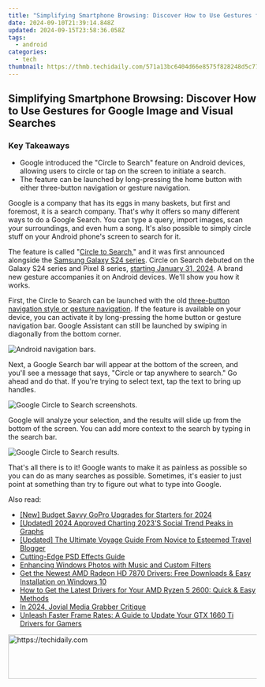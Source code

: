 ```yaml
---
title: "Simplifying Smartphone Browsing: Discover How to Use Gestures for Google Image and Visual Searches"
date: 2024-09-10T21:39:14.848Z
updated: 2024-09-15T23:58:36.058Z
tags:
  - android
categories:
  - tech
thumbnail: https://thmb.techidaily.com/571a13bc6404d66e8575f828248d5c770574159f8a7664c56c7e33516dab19ed.jpg
---
```


## Simplifying Smartphone Browsing: Discover How to Use Gestures for Google Image and Visual Searches

### Key Takeaways

* Google introduced the "Circle to Search" feature on Android devices, allowing users to circle or tap on the screen to initiate a search.
* The feature can be launched by long-pressing the home button with either three-button navigation or gesture navigation.

 Google is a company that has its eggs in many baskets, but first and foremost, it is a search company. That's why it offers so many different ways to do a Google Search. You can type a query, import images, scan your surroundings, and even hum a song. It's also possible to simply circle stuff on your Android phone's screen to search for it.

 The feature is called "[Circle to Search](https://ios-pokemon-go.techidaily.com/will-pokemon-go-ban-the-account-if-you-use-pgsharp-on-apple-iphone-11-pro-drfone-by-drfone-virtual-ios/)," and it was first announced alongside the [Samsung Galaxy S24 series](https://video-content-creator.techidaily.com/new-in-2024-android-video-editors-for-chromebook-top-recommendations/). Circle on Search debuted on the Galaxy S24 series and Pixel 8 series, [starting January 31, 2024](https://blog.google/products/search/google-circle-to-search-android/). A brand new gesture accompanies it on Android devices. We'll show you how it works.

 First, the Circle to Search can be launched with the old [three-button navigation style or gesture navigation](https://some-techniques.techidaily.com/in-2024-innovation-unveiled-the-complete-moto-z2-review/). If the feature is available on your device, you can activate it by long-pressing the home button or gesture navigation bar. Google Assistant can still be launched by swiping in diagonally from the bottom corner.

![Android navigation bars.](https://static1.howtogeekimages.com/wordpress/wp-content/uploads/2024/01/screenshot_20240117-165759.png) 

 Next, a Google Search bar will appear at the bottom of the screen, and you'll see a message that says, "Circle or tap anywhere to search." Go ahead and do that. If you're trying to select text, tap the text to bring up handles.

![Google Circle to Search screenshots.](https://static1.howtogeekimages.com/wordpress/wp-content/uploads/2024/01/screenshot_20240117_122550_google_original.jpg) 

 Google will analyze your selection, and the results will slide up from the bottom of the screen. You can add more context to the search by typing in the search bar.

![Google Circle to Search results.](https://static1.howtogeekimages.com/wordpress/wp-content/uploads/2024/01/screenshot_20240117_122603_google_original.jpg) 

 That's all there is to it! Google wants to make it as painless as possible so you can do as many searches as possible. Sometimes, it's easier to just point at something than try to figure out what to type into Google.

<ins class="adsbygoogle"
     style="display:block"
     data-ad-format="autorelaxed"
     data-ad-client="ca-pub-7571918770474297"
     data-ad-slot="1223367746"></ins>

<ins class="adsbygoogle"
     style="display:block"
     data-ad-client="ca-pub-7571918770474297"
     data-ad-slot="8358498916"
     data-ad-format="auto"
     data-full-width-responsive="true"></ins>

<span class="atpl-alsoreadstyle">Also read:</span>
<div><ul>
<li><a href="https://article-files.techidaily.com/new-budget-savvy-gopro-upgrades-for-starters-for-2024/"><u>[New] Budget Savvy GoPro Upgrades for Starters for 2024</u></a></li>
<li><a href="https://youtube-web.techidaily.com/ed-2024-approved-charting-2023s-social-trend-peaks-in-graphs/"><u>[Updated] 2024 Approved Charting 2023'S Social Trend Peaks in Graphs</u></a></li>
<li><a href="https://facebook-video-footage.techidaily.com/updated-the-ultimate-voyage-guide-from-novice-to-esteemed-travel-blogger/"><u>[Updated] The Ultimate Voyage Guide From Novice to Esteemed Travel Blogger</u></a></li>
<li><a href="https://extra-resources.techidaily.com/cutting-edge-psd-effects-guide/"><u>Cutting-Edge PSD Effects Guide</u></a></li>
<li><a href="https://extra-tips.techidaily.com/enhancing-windows-photos-with-music-and-custom-filters/"><u>Enhancing Windows Photos with Music and Custom Filters</u></a></li>
<li><a href="https://hardware-help.techidaily.com/get-the-newest-amd-radeon-hd-7870-drivers-free-downloads-and-easy-installation-on-windows-10/"><u>Get the Newest AMD Radeon HD 7870 Drivers: Free Downloads & Easy Installation on Windows 10</u></a></li>
<li><a href="https://hardware-help.techidaily.com/how-to-get-the-latest-drivers-for-your-amd-ryzen-5-2600-quick-and-easy-methods/"><u>How to Get the Latest Drivers for Your AMD Ryzen 5 2600: Quick & Easy Methods</u></a></li>
<li><a href="https://extra-support.techidaily.com/in-2024-jovial-media-grabber-critique/"><u>In 2024, Jovial Media Grabber Critique</u></a></li>
<li><a href="https://hardware-help.techidaily.com/unleash-faster-frame-rates-a-guide-to-update-your-gtx-1660-ti-drivers-for-gamers/"><u>Unleash Faster Frame Rates: A Guide to Update Your GTX 1660 Ti Drivers for Gamers</u></a></li>
</ul></div>

<!-- affiliate ads begin -->
<a href="https://appsumo.8odi.net/c/5597632/2123727/7443" target="_top" id="2123727">
  <img src="//a.impactradius-go.com/display-ad/7443-2123727" border="0" alt="https://techidaily.com" width="728" height="90"/>
</a>
<img height="0" width="0" src="https://appsumo.8odi.net/i/5597632/2123727/7443" style="position:absolute;visibility:hidden;" border="0" />
<!-- affiliate ads end -->

